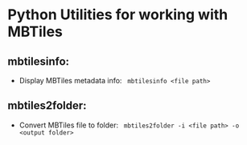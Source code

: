 # Python Utilities for working with MBTiles
## mbtilesinfo:
- Display MBTiles metadata info:  ``` mbtilesinfo <file path>```
## mbtiles2folder: 
- Convert MBTiles file to folder:  ``` mbtiles2folder -i <file path> -o <output folder>```
 